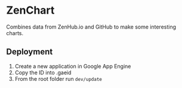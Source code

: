 # ZenChart

Combines data from ZenHub.io and GitHub to make some interesting charts.

## Deployment

1. Create a new application in Google App Engine
2. Copy the ID into .gaeid
3. From the root folder run `dev/update`
